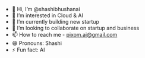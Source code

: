 - 👋 Hi, I’m @shashibhushanai
- 👀 I’m interested in Cloud & AI
- 🌱 I’m currently building new startup
- 💞️ I’m looking to collaborate on startup and business
- 📫 How to reach me - pixom.ai@gmail.com
- 😄 Pronouns: Shashi
- ⚡ Fun fact: AI 

<!---
shashibhushanai/shashibhushanai is a ✨ special ✨ repository because its `README.md` (this file) appears on your GitHub profile.
You can click the Preview link to take a look at your changes.
--->
